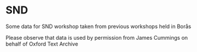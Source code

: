 # SND
Some data for SND workshop taken from previous workshops held in Borås

Please observe that data is used by permission from James Cummings on behalf of Oxford Text Archive
